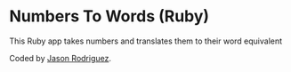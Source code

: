 Numbers To Words (Ruby)
=====================

This Ruby app takes numbers and translates them to their word equivalent

Coded by [Jason Rodriguez](http://jasonrodriguez.net/index.html).
